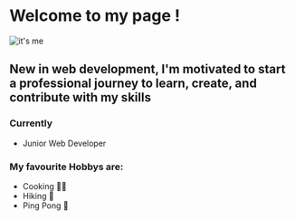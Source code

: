 # Welcome to my page !
![it's me](https://media.giphy.com/media/xUPGGDNsLvqsBOhuU0/giphy.gif)
## New in web development, I'm motivated to start a professional journey to learn, create, and contribute with my skills
### Currently 
- Junior Web Developer
### My favourite Hobbys are:
- Cooking 👩‍🍳
- Hiking 🥾
- Ping Pong 🏓
  

